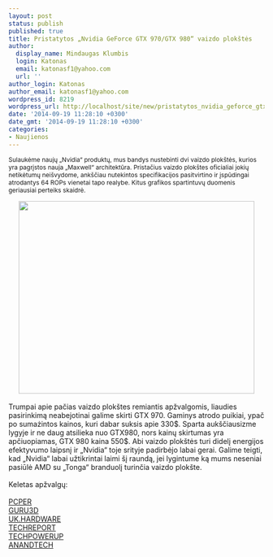 ```yaml
---
layout: post
status: publish
published: true
title: Pristatytos „Nvidia GeForce GTX 970/GTX 980“ vaizdo plokštės
author:
  display_name: Mindaugas Klumbis
  login: Katonas
  email: katonasf1@yahoo.com
  url: ''
author_login: Katonas
author_email: katonasf1@yahoo.com
wordpress_id: 8219
wordpress_url: http://localhost/site/new/pristatytos_nvidia_geforce_gtx_970gtx_980_vaizdo_plokstes/
date: '2014-09-19 11:28:10 +0300'
date_gmt: '2014-09-19 11:28:10 +0300'
categories:
- Naujienos
---
```

<p>
	<span style="font-size: 12px;">Sulaukėme naujų &bdquo;Nvidia&ldquo; produktų, mus bandys nustebinti dvi vaizdo plok&scaron;tės, kurios yra pagrįstos nauja &bdquo;Maxwell&ldquo; architektūra. Pristačius vaizdo plok&scaron;tes oficialiai jokių netikėtumų nei&scaron;vydome, ank&scaron;čiau nutekintos specifikacijos pasitvirtino ir įspūdingai atrodantys 64 ROPs vienetai tapo realybe. Kitus grafikos spartintuvų duomenis geriausiai perteiks skaidrė.&nbsp;</span></p>
<div style="text-align: center;">
	<a href="http://technews.lt/userfiles/Capture(1).jpg"><img alt="" src="http://technews.lt/userfiles/Capture(1).jpg" style="width: 464px; height: 379px;" /></a></div>
<div style="text-align: center;">
	&nbsp;</div>
<div>
	Trumpai apie pačias vaizdo plok&scaron;tes remiantis apžvalgomis, liaudies pasirinkimą neabejotinai galime skirti GTX 970. Gaminys atrodo puikiai, ypač po sumażintos kainos, kuri dabar suksis apie 330$. Sparta auk&scaron;čiausizme lygyje ir ne daug atsilieka nuo GTX980, nors kainų skirtumas yra apčiuopiamas, GTX 980 kaina 550$. Abi vaizdo plok&scaron;tės turi didelį energijos efektyvumo laipsnį ir &bdquo;Nvidia&ldquo; toje srityje padirbėjo labai gerai. Galime teigti, kad &bdquo;Nvidia&ldquo; labai užtikrintai laimi &scaron;į raundą, jei lygintume ką mums neseniai pasiūlė AMD su &bdquo;Tonga&ldquo; branduolį turinčia vaizdo plok&scaron;te.&nbsp;</div>
<div>
	&nbsp;</div>
<div>
	Keletas apžvalgų:</div>
<div>
	&nbsp;</div>
<div>
	<a href="http://www.pcper.com/reviews/Graphics-Cards/NVIDIA-GeForce-GTX-980-and-GTX-970-GM204-Review-Power- and-Efficiency">PCPER</a></div>
<div>
	<a href="http://www.guru3d.com/articles-pages/nvidia-geforce-gtx-970-and-980-reference-review,1.html">GURU3D</a></div>
<div>
	<a href="http://uk.hardware.info/reviews/5624/nvidia-geforce-gtx-980--970-review-incl-ultra-hd">UK.HARDWARE</a></div>
<div>
	<a href="http://techreport.com/review/27067/nvidia-geforce-gtx-980-and-970-graphics-cards-reviewed">TECHREPORT</a></div>
<div>
	<a href="http://www.techpowerup.com/mobile/reviews/NVIDIA/GeForce_GTX_980/1.html">TECHPOWERUP</a></div>
<div>
	<a href="http://www.anandtech.com/show/8526/nvidia-geforce-gtx-980-review">ANANDTECH</a></div>
